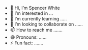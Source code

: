 - 👋 Hi, I’m Spencer White
- 👀 I’m interested in ...
- 🌱 I’m currently learning .....
- 💞️ I’m looking to collaborate on ......
- 📫 How to reach me .......
- 😄 Pronouns: ......
- ⚡ Fun fact: .......

<!---
spiewakute/spiewakute is a ✨ special ✨ repository because its `README.md` (this file) appears on your GitHub profile.
You can click the Preview link to take a look at your changes.
--->
